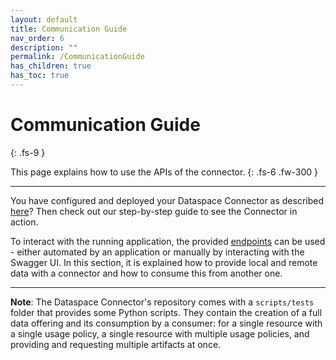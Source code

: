 ```yaml
---
layout: default
title: Communication Guide
nav_order: 6
description: ""
permalink: /CommunicationGuide
has_children: true
has_toc: true
---
```


# Communication Guide
{: .fs-9 }

This page explains how to use the APIs of the connector.
{: .fs-6 .fw-300 }

---

You have configured and deployed your Dataspace Connector as described [here](deployment.md)? Then 
check out our step-by-step guide to see the Connector in action.

To interact with the running application, the provided 
[endpoints](deployment/build.md#maven) can be used - either automated by an application or manually 
by interacting with the Swagger UI. In this section, it is explained how to provide local and remote 
data with a connector and how to consume this from another one.

---

**Note**: The Dataspace Connector's repository comes with a `scripts/tests` folder that provides
some Python scripts. They contain the creation of a full data offering and its consumption by a
consumer: for a single resource with a single usage policy, a single resource with multiple usage
policies, and providing and requesting multiple artifacts at once.
